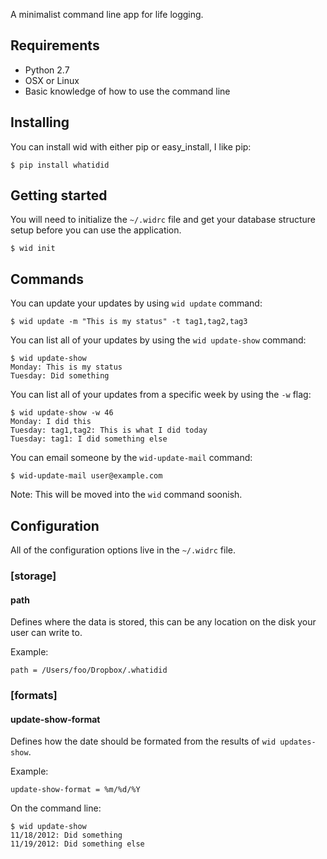 A minimalist command line app for life logging.

## Requirements

 - Python 2.7
 - OSX or Linux
 - Basic knowledge of how to use the command line

## Installing

You can install wid with either pip or easy_install, I like pip:

    $ pip install whatidid

## Getting started

You will need to initialize the `~/.widrc` file and get your database structure setup before you can use the application.

    $ wid init

## Commands

You can update your updates by using `wid update` command:

    $ wid update -m "This is my status" -t tag1,tag2,tag3

You can list all of your updates by using the `wid update-show` command:

    $ wid update-show
    Monday: This is my status
    Tuesday: Did something

You can list all of your updates from a specific week by using the `-w` flag:

    $ wid update-show -w 46
    Monday: I did this
    Tuesday: tag1,tag2: This is what I did today
    Tuesday: tag1: I did something else

You can email someone by the `wid-update-mail` command:

    $ wid-update-mail user@example.com

Note: This will be moved into the `wid` command soonish.

## Configuration

All of the configuration options live in the `~/.widrc` file.

### [storage]

#### path

Defines where the data is stored, this can be any location on the disk your user can write to.

Example:

    path = /Users/foo/Dropbox/.whatidid

### [formats]

#### update-show-format

Defines how the date should be formated from the results of `wid updates-show`.

Example:

    update-show-format = %m/%d/%Y

On the command line:

    $ wid update-show
    11/18/2012: Did something
    11/19/2012: Did something else

